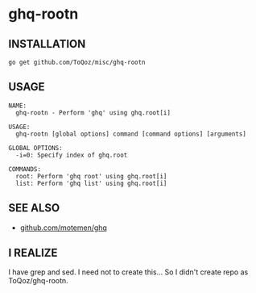# ghq-rootn

## INSTALLATION

`go get github.com/ToQoz/misc/ghq-rootn`

## USAGE

```
NAME:
  ghq-rootn - Perform 'ghq' using ghq.root[i]

USAGE:
  ghq-rootn [global options] command [command options] [arguments]

GLOBAL OPTIONS:
  -i=0: Specify index of ghq.root

COMMANDS:
  root: Perform 'ghq root' using ghq.root[i]
  list: Perform 'ghq list' using ghq.root[i]
```

## SEE ALSO

- [github.com/motemen/ghq](https://https://github.com/motemen/ghq)

## I REALIZE

I have grep and sed. I need not to create this... So I didn't create repo as ToQoz/ghq-rootn.
